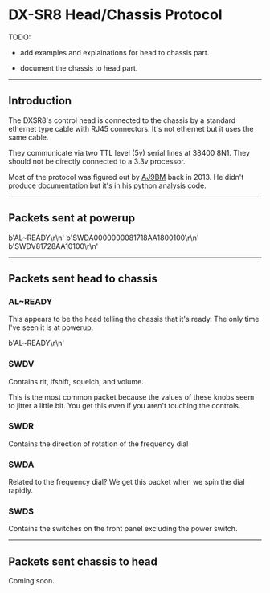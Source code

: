 # DX-SR8 Head/Chassis Protocol

TODO:

- add examples and explainations for head to chassis part.

- document the chassis to head part.

---

## Introduction

The DXSR8's control head is connected to the chassis by a standard ethernet type cable with RJ45 connectors. It's not ethernet but it uses the same cable.

They communicate via two TTL level (5v) serial lines at 38400 8N1. They should not be directly connected to a 3.3v processor.

Most of the protocol was figured out by [AJ9BM](./aj9bm.md) back in 2013. He didn't produce documentation but it's in his python analysis code.

---

## Packets sent at powerup

b'AL~READY\r\n'
b'SWDA0000000081718AA1800100\r\n'
b'SWDV81728AA10100\r\n'

---

## Packets sent head to chassis

### AL~READY

This appears to be the head telling the chassis that it's ready. The only time I've seen it is at powerup.

b'AL~READY\r\n'

### SWDV

Contains rit, ifshift, squelch, and volume.

This is the most common packet because the values of these knobs seem to jitter a little bit. You get this even if you aren't touching the controls.

### SWDR

Contains the direction of rotation of the frequency dial

### SWDA

Related to the frequency dial? We get this packet when we spin the dial rapidly.

### SWDS

Contains the switches on the front panel excluding the power switch.
    
---

## Packets sent chassis to head

Coming soon.

